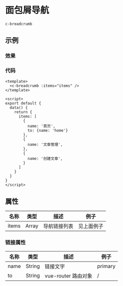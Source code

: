 # 面包屑导航  
`c-breadcrumb`      

## 示例  
### 效果  

<Demo>
  <BreadcrumbDemo />
</Demo>

### 代码  
```vue
<template>
  <c-breadcrumb :items="items" />
</template>

<script>
export default {
  data() {
    return {
      items: [
        {
          name: '首页',
          to: {name: 'home'}
        },
        {
          name: '文章管理',
        },
        {
          name: '创建文章',
        }
      ]
    }
  } 
}
</script>
```

## 属性  
| 名称 | 类型 | 描述 | 例子 |  
| ---- | ---- | ---- | ---- |
| items | Array | 导航链接列表 |见上面例子 |

### 链接属性  
| 名称 | 类型 | 描述 | 例子 |  
| ---- | ---- | ---- | ---- |
| name | String | 链接文字 | primary |
| to | String | vue-router 路由对象| /  |

<Comment />